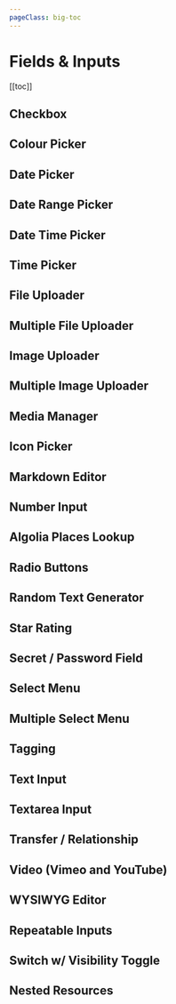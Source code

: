 ```yaml
---
pageClass: big-toc
---
```


# Fields & Inputs

[[toc]]

## Checkbox

## Colour Picker

## Date Picker

## Date Range Picker

## Date Time Picker

## Time Picker

## File Uploader

## Multiple File Uploader

## Image Uploader

## Multiple Image Uploader

## Media Manager

## Icon Picker 

## Markdown Editor

## Number Input

## Algolia Places Lookup

## Radio Buttons

## Random Text Generator

## Star Rating

## Secret / Password Field

## Select Menu

## Multiple Select Menu

## Tagging

## Text Input

## Textarea Input

## Transfer / Relationship

## Video (Vimeo and YouTube)

## WYSIWYG Editor

## Repeatable Inputs

## Switch w/ Visibility Toggle

## Nested Resources
